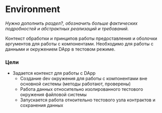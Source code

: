# Environment
*Нужно дополнить раздел?, обозначить больше фактических подробностей и абстрактных реализаций и требований.*

Контекст обработки и принципов работы предоставления и оболочки аргументов для работы с компонентами. Необходимо для работы с данными и окружением DApp в тестовом режиме.

### Цели
- Задается контекст для работы с DApp
    - Создание dev окружения для работы с компонентами вне основной системы (методы работают, проверены)
    - Работа данных относительно изолированного тестового окружения файловой системы
    - Запускается работа отноительно тестового узла контрактов и сохранения данных